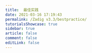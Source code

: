 ```yaml
---
title:  最佳实践
date: 2021-03-16 17:19:43
permalink: /Zadig v3.3/bestpractice/
tutorialsShowcase: true
sidebar: true
article: false 
comment: false
editLink: false
---
```


